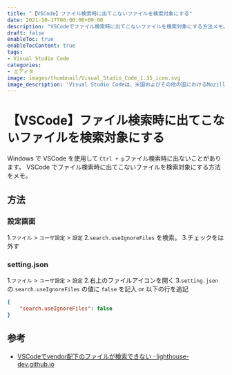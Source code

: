 ```yaml
---
title: "【VSCode】ファイル検索時に出てこないファイルを検索対象にする"
date: 2021-10-17T00:00:00+09:00
description: "VSCodeでファイル検索時に出てこないファイルを検索対象にする方法メモ。"
draft: false
enableToc: true
enableTocContent: true
tags: 
- Visual Studio Code
categories: 
- エディタ
image: images/thumbnail/Visual_Studio_Code_1.35_icon.svg
image_description: 'Visual Studio Codeは、米国およびその他の国におけるMozillaFoundationの商標です。'
---
```


# 【VSCode】ファイル検索時に出てこないファイルを検索対象にする
Windows で VSCode を使用して `Ctrl + p`ファイル検索時に出ないことがあります。
VSCode でファイル検索時に出てこないファイルを検索対象にする方法をメモ。


## 方法

### 設定画面
1.`ファイル` > `ユーザ設定` > `設定`
2.`search.useIgnoreFiles` を検索。
3.チェックをは外す

### setting.json
1.`ファイル` > `ユーザ設定` > `設定`
2.右上のファイルアイコンを開く
3.`setting.json` の `search.useIgnoreFiles` の値に `false` を記入 or 以下の行を追記
```json:setting.json
{
    "search.useIgnoreFiles": false
}
```

## 参考
* <a href="https://lighthouse-dev.github.io/tools/vscode-search-setting/" target="_blank" rel="nofollow noopener">VSCodeでvendor配下のファイルが検索できない · lighthouse-dev.github.io</a>